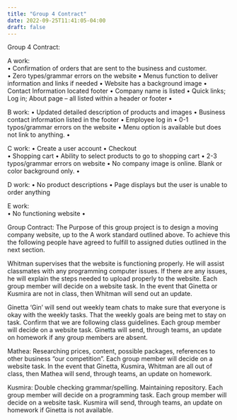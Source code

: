 ```yaml
---
title: "Group 4 Contract"
date: 2022-09-25T11:41:05-04:00
draft: false
---
```

Group 4 Contract:
 
A work:   
•	 Confirmation of orders that are sent to the business and customer.   
•	 Zero types/grammar errors on the website 
•	 Menus function to deliver information and links if needed
•	Website has a background image
•	Contact Information located footer
•	Company name is listed
•	Quick links; Log in; About page – all listed within a header or footer
•	


 
B work: 
•	Updated detailed description of products and images 
•	 Business contact information listed in the footer 
•	Employee log in 
•	0-1 typos/grammar errors on the website
•	Menu option is available but does not link to anything.
•	 
 	
C work: 
•	Create a user account 
•	Checkout  
•	Shopping cart 
•	Ability to select products to go to shopping cart 
•	2-3 typos/grammar errors on website
•	No company image is online.  Blank or color background only.
•	 
 
D work: 
•	No product descriptions 
•	Page displays but the user is unable to order anything 
 
E work:   
•	No functioning website 
•	   
 
 
 
 
 
 
 
Group Contract: 
 The Purpose of this group project is to design a moving company website, up to the A work standard outlined above. To achieve this the following people have agreed to fulfill to assigned duties outlined in the next section. 

Whitman supervises that the website is functioning properly.  He will assist classmates with any programming computer issues.  If there are any issues, he will explain the steps needed to upload properly to the website.  Each group member will decide on a website task. In the event that Ginetta or Kusmira are not in class, then Whitman will send out an update.  

Ginetta ‘Gin’ will send out weekly team chats to make sure that everyone is okay with the weekly tasks.  That the weekly goals are being met to stay on task.  Confirm that we are following class guidelines.  Each group member will decide on a website task.   Ginetta will send, through teams, an update on homework if any group members are absent.  

Mathea:  Researching prices, content, possible packages, references to other business “our competition”.    Each group member will decide on a website task.  In the event that Ginetta, Kusmira, Whitman are all out of class, then Mathea will send, through teams, an update on homework. 

Kusmira:  Double checking grammar/spelling.  Maintaining repository.   Each group member will decide on a programming task.  Each group member will decide on a website task.  Kusmira will send, through teams, an update on homework if Ginetta is not available.
 


